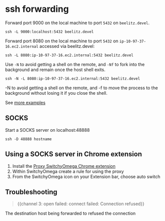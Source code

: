 # ssh forwarding

Forward port 9000 on the local machine to port `5432` on `beelitz.devel`.

```
ssh -L 9000:localhost:5432 beelitz.devel
```

Forward port 8080 on the local machine to port `5432` on `ip-10-97-37-16.ec2.internal` accessed via beelitz.devel:

```
ssh -L 8080:ip-10-97-37-16.ec2.internal:5432 beelitz.devel
```

Use `-N` to avoid getting a shell on the remote, and `-Nf` to fork into the background and remain once the host shell exits. 

```
ssh -N -L 8080:ip-10-97-37-16.ec2.internal:5432 beelitz.devel
```

-N to avoid getting a shell on the remote, and -f to move the process to the background without losing it if you close the shell.

See [more examples](http://blog.trackets.com/2014/05/17/ssh-tunnel-local-and-remote-port-forwarding-explained-with-examples.html)

## SOCKS

Start a SOCKS server on localhost:48888

```
ssh -D 48888 hostname
```

## Using a SOCKS server in Chrome extension

1. Install the [Proxy SwitchyOmega Chrome extension](https://chrome.google.com/webstore/detail/proxy-switchyomega/padekgcemlokbadohgkifijomclgjgif?hl=en)
1. Within SwitchyOmega create a rule for using the proxy
1. From the SwitchyOmega icon on your Extension bar, choose auto switch

## Troubleshooting

> {{channel 3: open failed: connect failed: Connection refused}}

The destination host being forwarded to refused the connection
